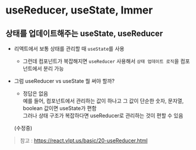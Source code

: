 # useReducer, useState, Immer

## 상태를 업데이트해주는 useState, useReducer

* 리액트에서 보통 상태를 관리할 때 `useState`를 사용
  * 그런데 컴포넌트가 복잡해지면 `useReducer` 사용해서 `상태 업데이트 로직`을 컴포넌트에서 분리 가능

* 그럼 useReducer vs useState 뭘 써야 할까?
  * 정답은 없음   
  예를 들어, 컴포넌트에서 관리하는 값이 하나고 그 값이 단순한 숫자, 문자열, boolean 값이면 useState가 편함   
  그러나 상태 구조가 복잡하다면 useReducer로 관리하는 것이 편할 수 있음
  
  (수정중)

> 참고 : https://react.vlpt.us/basic/20-useReducer.html
